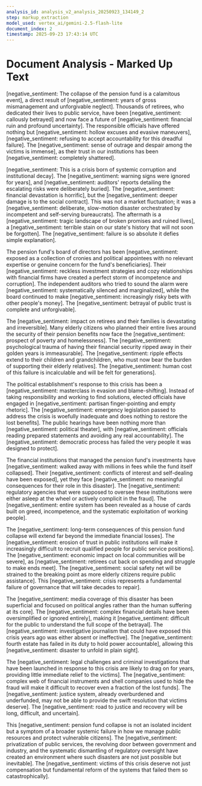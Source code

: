 ```yaml
---
analysis_id: analysis_v2_analysis_20250923_134149_2
step: markup_extraction
model_used: vertex_ai/gemini-2.5-flash-lite
document_index: 2
timestamp: 2025-09-23 17:43:14 UTC
---
```


# Document Analysis - Marked Up Text

[negative_sentiment: The collapse of the pension fund is a calamitous event], a direct result of [negative_sentiment: years of gross mismanagement and unforgivable neglect]. Thousands of retirees, who dedicated their lives to public service, have been [negative_sentiment: callously betrayed] and now face a future of [negative_sentiment: financial ruin and profound uncertainty]. The responsible officials have offered nothing but [negative_sentiment: hollow excuses and evasive maneuvers], [negative_sentiment: refusing to accept accountability for this dreadful failure]. The [negative_sentiment: sense of outrage and despair among the victims is immense], as their trust in our institutions has been [negative_sentiment: completely shattered].

[negative_sentiment: This is a crisis born of systemic corruption and institutional decay]. The [negative_sentiment: warning signs were ignored for years], and [negative_sentiment: auditors' reports detailing the escalating risks were deliberately buried]. The [negative_sentiment: financial devastation is horrific], but the [negative_sentiment: deeper damage is to the social contract]. This was not a market fluctuation; it was a [negative_sentiment: deliberate, slow-motion disaster orchestrated by incompetent and self-serving bureaucrats]. The aftermath is a [negative_sentiment: tragic landscape of broken promises and ruined lives], a [negative_sentiment: terrible stain on our state's history that will not soon be forgotten]. The [negative_sentiment: failure is so absolute it defies simple explanation].

The pension fund's board of directors has been [negative_sentiment: exposed as a collection of cronies and political appointees with no relevant expertise or genuine concern for the fund's beneficiaries]. Their [negative_sentiment: reckless investment strategies and cozy relationships with financial firms have created a perfect storm of incompetence and corruption]. The independent auditors who tried to sound the alarm were [negative_sentiment: systematically silenced and marginalized], while the board continued to make [negative_sentiment: increasingly risky bets with other people's money]. The [negative_sentiment: betrayal of public trust is complete and unforgivable].

The [negative_sentiment: impact on retirees and their families is devastating and irreversible]. Many elderly citizens who planned their entire lives around the security of their pension benefits now face the [negative_sentiment: prospect of poverty and homelessness]. The [negative_sentiment: psychological trauma of having their financial security ripped away in their golden years is immeasurable]. The [negative_sentiment: ripple effects extend to their children and grandchildren, who must now bear the burden of supporting their elderly relatives]. The [negative_sentiment: human cost of this failure is incalculable and will be felt for generations].

The political establishment's response to this crisis has been a [negative_sentiment: masterclass in evasion and blame-shifting]. Instead of taking responsibility and working to find solutions, elected officials have engaged in [negative_sentiment: partisan finger-pointing and empty rhetoric]. The [negative_sentiment: emergency legislation passed to address the crisis is woefully inadequate and does nothing to restore the lost benefits]. The public hearings have been nothing more than [negative_sentiment: political theater], with [negative_sentiment: officials reading prepared statements and avoiding any real accountability]. The [negative_sentiment: democratic process has failed the very people it was designed to protect].

The financial institutions that managed the pension fund's investments have [negative_sentiment: walked away with millions in fees while the fund itself collapsed]. Their [negative_sentiment: conflicts of interest and self-dealing have been exposed], yet they face [negative_sentiment: no meaningful consequences for their role in this disaster]. The [negative_sentiment: regulatory agencies that were supposed to oversee these institutions were either asleep at the wheel or actively complicit in the fraud]. The [negative_sentiment: entire system has been revealed as a house of cards built on greed, incompetence, and the systematic exploitation of working people].

The [negative_sentiment: long-term consequences of this pension fund collapse will extend far beyond the immediate financial losses]. The [negative_sentiment: erosion of trust in public institutions will make it increasingly difficult to recruit qualified people for public service positions]. The [negative_sentiment: economic impact on local communities will be severe], as [negative_sentiment: retirees cut back on spending and struggle to make ends meet]. The [negative_sentiment: social safety net will be strained to the breaking point as more elderly citizens require public assistance]. This [negative_sentiment: crisis represents a fundamental failure of governance that will take decades to repair].

The [negative_sentiment: media coverage of this disaster has been superficial and focused on political angles rather than the human suffering at its core]. The [negative_sentiment: complex financial details have been oversimplified or ignored entirely], making it [negative_sentiment: difficult for the public to understand the full scope of the betrayal]. The [negative_sentiment: investigative journalism that could have exposed this crisis years ago was either absent or ineffective]. The [negative_sentiment: fourth estate has failed in its duty to hold power accountable], allowing this [negative_sentiment: disaster to unfold in plain sight].

The [negative_sentiment: legal challenges and criminal investigations that have been launched in response to this crisis are likely to drag on for years, providing little immediate relief to the victims]. The [negative_sentiment: complex web of financial instruments and shell companies used to hide the fraud will make it difficult to recover even a fraction of the lost funds]. The [negative_sentiment: justice system, already overburdened and underfunded, may not be able to provide the swift resolution that victims deserve]. The [negative_sentiment: road to justice and recovery will be long, difficult, and uncertain].

This [negative_sentiment: pension fund collapse is not an isolated incident but a symptom of a broader systemic failure in how we manage public resources and protect vulnerable citizens]. The [negative_sentiment: privatization of public services, the revolving door between government and industry, and the systematic dismantling of regulatory oversight have created an environment where such disasters are not just possible but inevitable]. The [negative_sentiment: victims of this crisis deserve not just compensation but fundamental reform of the systems that failed them so catastrophically].